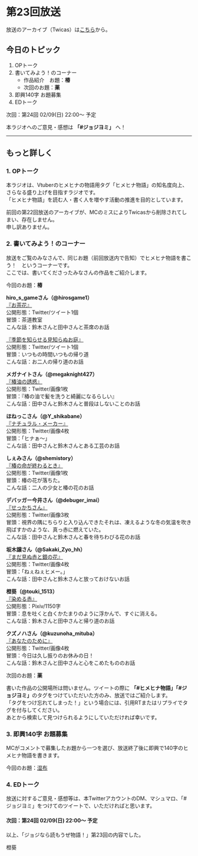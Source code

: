# 第23回放送

放送のアーカイブ（Twicas）は[こちら](https://twitcasting.tv/hmhnstory_radio/movie/591452318)から。  

## 今日のトピック
1. OPトーク
1. 書いてみよう！のコーナー
    - 作品紹介　お題：<b>椿</b>
    - 次回のお題：<b>薬</b>
1. 即興140字 お題募集
1. EDトーク

次回：第24回 02/09(日) 22:00～ 予定  

本ラジオへのご意見・感想は **「#ジョジヨミ」** へ！

---

## もっと詳しく
### 1. OPトーク

本ラジオは、Vtuberのヒメヒナの物語用タグ「ヒメヒナ物語」の知名度向上、さらなる盛り上げを目指すラジオです。  
「ヒメヒナ物語」を読む人・書く人を増やす活動の推進を目的としています。  

前回の第22回放送のアーカイブが、MCのミスによりTwicasから削除されてしまい、存在しません。  
申し訳ありません。  

### 2. 書いてみよう！のコーナー
放送をご覧のみなさんで、同じお題（前回放送内で告知）でヒメヒナ物語を書こう！　というコーナーです。  
ここでは、書いてくださったみなさんの作品をご紹介します。

今回のお題：<b>椿</b>

**hiro_s_gameさん（@hirosgame1）**  
[『お茶花』](https://twitter.com/hirosgame1/status/1218912403032641538?s=20)  
公開形態：Twitter/ツイート1個  
冒頭：茶道教室  
こんな話：鈴木さんと田中さんと茶席のお話  

[『季節を知らせる見知らぬお庭』](https://twitter.com/hirosgame1/status/1220688375746719744?s=20)  
公開形態：Twitter/ツイート1個  
冒頭：いつもの時間いつもの帰り道  
こんな話：お二人の帰り道のお話  

**メガナイトさん（@megaknight427）**  
[『椿油の誘惑』](https://twitter.com/megaknight427/status/1221065812053676034?s=20)  
公開形態：Twitter/画像1枚  
冒頭：『椿の油で髪を洗うと綺麗になるらしい』  
こんな話：田中さんと鈴木さんと普段はしないことのお話

**ほねっこさん（@Y_shikabane）**  
[『ナチュラル・メーカー』](https://twitter.com/Y_shikabane/status/1221389253680087040?s=20)  
公開形態：Twitter/画像4枚  
冒頭：「ヒナぁ～」  
こんな話：田中さんと鈴木さんとある工芸のお話  

**しぇみさん（@shemistory）**  
[『椿の命が終わるとき』](https://twitter.com/shemistory/status/1222003436167680002?s=20)  
公開形態：Twitter/画像1枚  
冒頭：椿の花が落ちた。  
こんな話：二人の少女と椿の花のお話  

**デバッガー今井さん（@debuger_imai）**  
[『せっかちさん』](https://twitter.com/debuger_imai/status/1223293629231333377?s=20)  
公開形態：Twitter/画像3枚  
冒頭：視界の隅にちらりと入り込んできたそれは、凍えるような冬の気温を吹き飛ばすかのような、真っ赤に燃えていた。  
こんな話：田中さんと鈴木さんと春を待ちわびる花のお話  

**坂木譲さん（@Sakaki_Zyo_hh）**  
[『まだ見ぬ赤と銀の花』](https://twitter.com/Sakaki_Zyo_hh/status/1223450824862355456?s=20)  
公開形態：Twitter/画像4枚  
冒頭：「ねぇねぇヒメー。」  
こんな話：田中さんと鈴木さんと放っておけないお話  

**橙葵（@touki_1513）**  
[『染める赤』](https://twitter.com/touki_1513/status/1223889048432807937?s=20)  
公開形態：Pixiv/1150字  
冒頭：息を吐くと白くかたまりのように浮かんで、すぐに消える。  
こんな話：鈴木さんと田中さんと帰り道のお話  

**クズノハさん（@kuzunoha_mituba）**  
[『あなたのために』](https://twitter.com/kuzunoha_mituba/status/1223918401883475975?s=20)  
公開形態：Twitter/画像4枚  
冒頭：今日は久し振りのお休みの日！  
こんな話：鈴木さんと田中さんと心をこめたもののお話  

次回のお題：<b>薬</b>

書いた作品の公開場所は問いません。ツイートの際に <b>「#ヒメヒナ物語」「#ジョジヨミ」</b>のタグをつけていただいた方のみ、放送ではご紹介します。  
「タグをつけ忘れてしまった！」という場合には、引用RTまたはリプライでタグを付与してください。  
あとから検索して見つけられるようにしていただければ幸いです。  

### 3. 即興140字 お題募集
MCがコメントで募集したお題から一つを選び、放送終了後に即興で140字のヒメヒナ物語を書きます。

今回のお題：[湿布](https://twitter.com/hmhnStory_Radio/status/1223966484566687745?s=20)

### 4. EDトーク

放送に対するご意見・感想等は、本TwitterアカウントのDM、マシュマロ、「#ジョジヨミ」をつけてのツイートで、いただければと思います。

#### 次回：第24回 02/09(日) 22:00～ 予定  

以上、「ジョジなら読もうぜ物語！」第23回の内容でした。

橙葵
